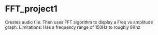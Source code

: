 # FFT_project1
Creates audio file. Then uses FFT algorithm to display a Freq vs amplitude graph.
Limitations:
      Has a frequency range of 150Hz to roughly 8Khz
